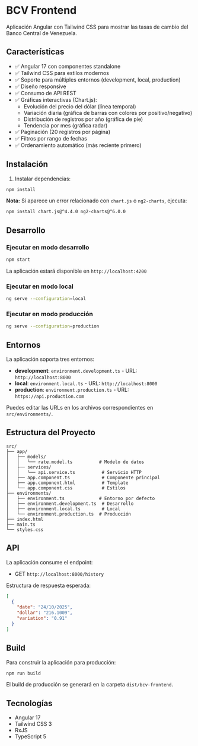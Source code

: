 # BCV Frontend

Aplicación Angular con Tailwind CSS para mostrar las tasas de cambio del Banco Central de Venezuela.

## Características

- ✅ Angular 17 con componentes standalone
- ✅ Tailwind CSS para estilos modernos
- ✅ Soporte para múltiples entornos (development, local, production)
- ✅ Diseño responsive
- ✅ Consumo de API REST
- ✅ Gráficas interactivas (Chart.js):
  - Evolución del precio del dólar (línea temporal)
  - Variación diaria (gráfica de barras con colores por positivo/negativo)
  - Distribución de registros por año (gráfica de pie)
  - Tendencia por mes (gráfica radar)
- ✅ Paginación (20 registros por página)
- ✅ Filtros por rango de fechas
- ✅ Ordenamiento automático (más reciente primero)

## Instalación

1. Instalar dependencias:
```bash
npm install
```

**Nota:** Si aparece un error relacionado con `chart.js` o `ng2-charts`, ejecuta:
```bash
npm install chart.js@^4.4.0 ng2-charts@^6.0.0
```

## Desarrollo

### Ejecutar en modo desarrollo
```bash
npm start
```

La aplicación estará disponible en `http://localhost:4200`

### Ejecutar en modo local
```bash
ng serve --configuration=local
```

### Ejecutar en modo producción
```bash
ng serve --configuration=production
```

## Entornos

La aplicación soporta tres entornos:

- **development**: `environment.development.ts` - URL: `http://localhost:8000`
- **local**: `environment.local.ts` - URL: `http://localhost:8000`
- **production**: `environment.production.ts` - URL: `https://api.production.com`

Puedes editar las URLs en los archivos correspondientes en `src/environments/`.

## Estructura del Proyecto

```
src/
├── app/
│   ├── models/
│   │   └── rate.model.ts          # Modelo de datos
│   ├── services/
│   │   └── api.service.ts          # Servicio HTTP
│   ├── app.component.ts            # Componente principal
│   ├── app.component.html          # Template
│   └── app.component.css           # Estilos
├── environments/
│   ├── environment.ts             # Entorno por defecto
│   ├── environment.development.ts  # Desarrollo
│   ├── environment.local.ts        # Local
│   └── environment.production.ts  # Producción
├── index.html
├── main.ts
└── styles.css
```

## API

La aplicación consume el endpoint:
- GET `http://localhost:8000/history`

Estructura de respuesta esperada:
```json
[
  {
    "date": "24/10/2025",
    "dollar": "216.1009",
    "variation": "0.91"
  }
]
```

## Build

Para construir la aplicación para producción:

```bash
npm run build
```

El build de producción se generará en la carpeta `dist/bcv-frontend`.

## Tecnologías

- Angular 17
- Tailwind CSS 3
- RxJS
- TypeScript 5

